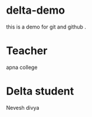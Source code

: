 # delta-demo
this is a demo for git and github .

# Teacher

apna college

# Delta student

Nevesh divya
